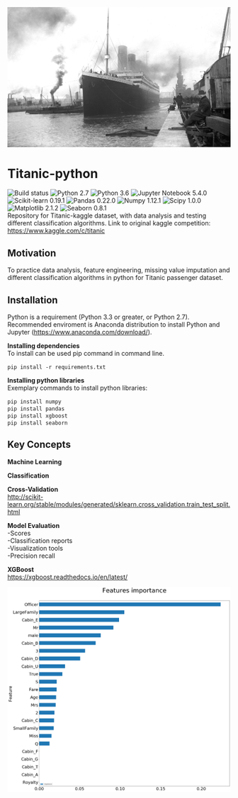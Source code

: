 ![Titanic harbor](https://github.com/bluejurand/Titanic-python/blob/master/images/Titanic_harbor.jpg)  
# Titanic-python
![Build status](https://travis-ci.org/bluejurand/Titanic-python.svg?branch=master) 
![Python 2.7](https://img.shields.io/badge/python-2.7-blue.svg) 
![Python 3.6](https://img.shields.io/badge/python-3.3-blue.svg) 
![Jupyter Notebook 5.4.0](https://img.shields.io/badge/jupyter_notebook-5.4.0-orange.svg) 
![Scikit-learn 0.19.1](https://img.shields.io/badge/scikit_learn-0.19.1-orange.svg) 
![Pandas 0.22.0](https://img.shields.io/badge/pandas-0.22.0-green.svg) 
![Numpy 1.12.1](https://img.shields.io/badge/numpy-1.12.1-yellow.svg) 
![Scipy 1.0.0](https://img.shields.io/badge/scipy-1.0.0-blue.svg) 
![Matplotlib 2.1.2](https://img.shields.io/badge/matplotlib-2.1.2-blue.svg) 
![Seaborn 0.8.1](https://img.shields.io/badge/seaborn-0.8.1-black.svg)  
Repository for Titanic-kaggle dataset, with data analysis and testing different classification algorithms.
Link to original kaggle competition: https://www.kaggle.com/c/titanic

## Motivation

To practice data analysis, feature engineering, missing value imputation and different classification algorithms in python for Titanic passenger dataset.

## Installation

Python is a requirement (Python 3.3 or greater, or Python 2.7). Recommended enviroment is Anaconda distribution to install Python and Jupyter (https://www.anaconda.com/download/).

__Installing dependencies__  
To install can be used pip command in command line.  
  
	pip install -r requirements.txt

__Installing python libraries__  
Exemplary commands to install python libraries:  
 
	pip install numpy  
	pip install pandas  
	pip install xgboost  
	pip install seaborn

## Key Concepts
__Machine Learning__  

__Classification__  

__Cross-Validation__  
http://scikit-learn.org/stable/modules/generated/sklearn.cross_validation.train_test_split.html

__Model Evaluation__  
  -Scores  
  -Classification reports  
  -Visualization tools  
  -Precision recall

__XGBoost__  
https://xgboost.readthedocs.io/en/latest/  
  
![Features importance](https://github.com/bluejurand/Titanic-python/blob/master/images/Features%20importance.png)